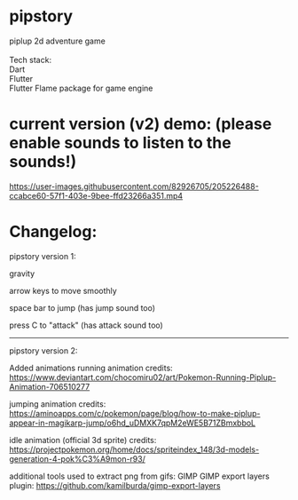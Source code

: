 # pipstory
piplup 2d adventure game
<br><br>
Tech stack:<br>
Dart<br>
Flutter<br>
Flutter Flame package for game engine<br>

# current version (v2) demo: (please enable sounds to listen to the sounds!)

https://user-images.githubusercontent.com/82926705/205226488-ccabce60-57f1-403e-9bee-ffd23266a351.mp4


# Changelog:
<p>

pipstory version 1:

gravity

arrow keys to move smoothly

space bar to jump (has jump sound too)

press C to "attack" (has attack sound too)

_________________________________________________________________________________________________________________________________________________________
pipstory version 2:

Added animations
running animation credits: https://www.deviantart.com/chocomiru02/art/Pokemon-Running-Piplup-Animation-706510277

jumping animation credits: https://aminoapps.com/c/pokemon/page/blog/how-to-make-piplup-appear-in-magikarp-jump/o6hd_uDMXK7qpM2eWE5B71ZBmxbboL

idle animation (official 3d sprite) credits: https://projectpokemon.org/home/docs/spriteindex_148/3d-models-generation-4-pok%C3%A9mon-r93/

additional tools used to extract png from gifs:
GIMP
GIMP export layers plugin: https://github.com/kamilburda/gimp-export-layers

</p>
